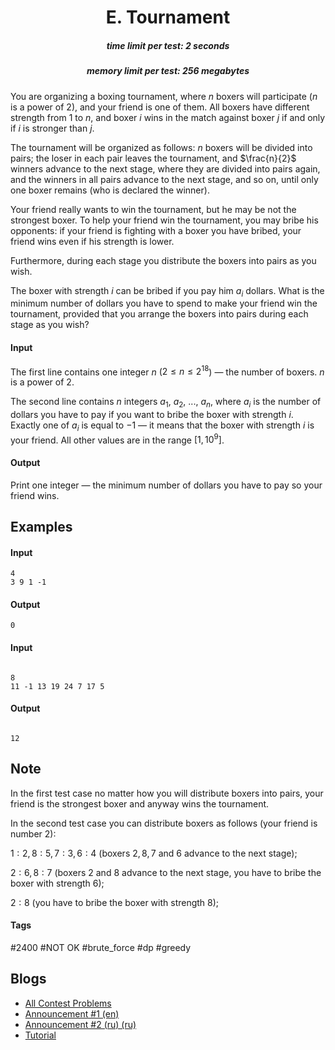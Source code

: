 <h1 style='text-align: center;'> E. Tournament</h1>

<h5 style='text-align: center;'>time limit per test: 2 seconds</h5>
<h5 style='text-align: center;'>memory limit per test: 256 megabytes</h5>

You are organizing a boxing tournament, where $n$ boxers will participate ($n$ is a power of $2$), and your friend is one of them. All boxers have different strength from $1$ to $n$, and boxer $i$ wins in the match against boxer $j$ if and only if $i$ is stronger than $j$.

The tournament will be organized as follows: $n$ boxers will be divided into pairs; the loser in each pair leaves the tournament, and $\frac{n}{2}$ winners advance to the next stage, where they are divided into pairs again, and the winners in all pairs advance to the next stage, and so on, until only one boxer remains (who is declared the winner).

Your friend really wants to win the tournament, but he may be not the strongest boxer. To help your friend win the tournament, you may bribe his opponents: if your friend is fighting with a boxer you have bribed, your friend wins even if his strength is lower.

Furthermore, during each stage you distribute the boxers into pairs as you wish.

The boxer with strength $i$ can be bribed if you pay him $a_i$ dollars. What is the minimum number of dollars you have to spend to make your friend win the tournament, provided that you arrange the boxers into pairs during each stage as you wish?

#### Input

The first line contains one integer $n$ ($2 \le n \le 2^{18}$) — the number of boxers. $n$ is a power of $2$.

The second line contains $n$ integers $a_1$, $a_2$, ..., $a_n$, where $a_i$ is the number of dollars you have to pay if you want to bribe the boxer with strength $i$. Exactly one of $a_i$ is equal to $-1$ — it means that the boxer with strength $i$ is your friend. All other values are in the range $[1, 10^9]$.

#### Output

Print one integer — the minimum number of dollars you have to pay so your friend wins.

## Examples

#### Input


```text
4
3 9 1 -1
```
#### Output


```text
0
```
#### Input

```text

8
11 -1 13 19 24 7 17 5

```
#### Output


```text

12
```
## Note

In the first test case no matter how you will distribute boxers into pairs, your friend is the strongest boxer and anyway wins the tournament.

In the second test case you can distribute boxers as follows (your friend is number $2$):

$1 : 2, 8 : 5, 7 : 3, 6 : 4$ (boxers $2, 8, 7$ and $6$ advance to the next stage);

$2 : 6, 8 : 7$ (boxers $2$ and $8$ advance to the next stage, you have to bribe the boxer with strength $6$);

$2 : 8$ (you have to bribe the boxer with strength $8$);



#### Tags 

#2400 #NOT OK #brute_force #dp #greedy 

## Blogs
- [All Contest Problems](../Educational_Codeforces_Round_77_(Rated_for_Div._2).md)
- [Announcement #1 (en)](../blogs/Announcement_1_(en).md)
- [Announcement #2 (ru) (ru)](../blogs/Announcement_2_(ru)_(ru).md)
- [Tutorial](../blogs/Tutorial.md)

